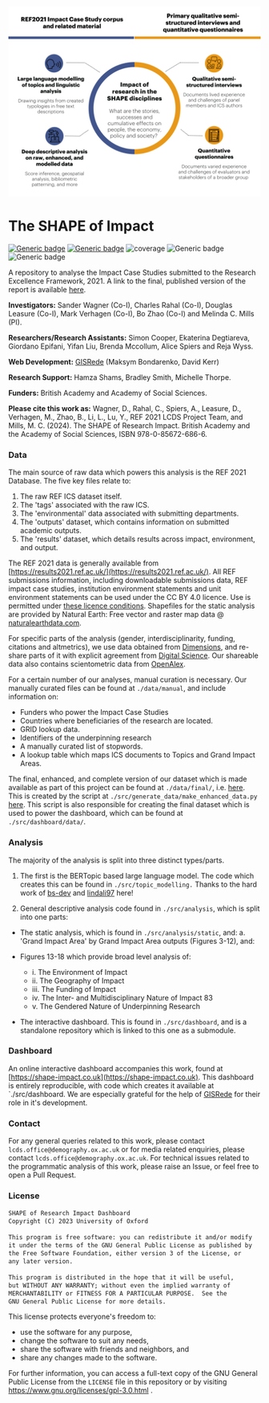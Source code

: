 <img src="./assets/figure_1.png" width="700"/>

# The SHAPE of Impact

[![Generic badge](https://img.shields.io/badge/License-GNU_GPLv3-purple.svg)](https://www.gnu.org/licenses/gpl-3.0.html)
[![Generic badge](https://img.shields.io/badge/Python-3-red.svg)](https://www.python.org/downloads/release/python-370/)
![coverage](https://img.shields.io/badge/Purpose-Research-yellow)
![Generic badge](https://img.shields.io/badge/Maintained-Yes-brightgreen.svg)
![Generic badge](https://img.shields.io/badge/BuildPassing-Yes-orange.svg)

A repository to analyse the Impact Case Studies submitted to the Research Excellence Framework, 2021. A link to the final, published version of the report is available [here](https://www.thebritishacademy.ac.uk/publications/the-shape-of-research-impact/).

**Investigators:** Sander Wagner (Co-I), Charles Rahal (Co-I), Douglas Leasure (Co-I), Mark Verhagen (Co-I), Bo Zhao (Co-I) and Melinda C. Mills (PI).

**Researchers/Research Assistants:** Simon Cooper, Ekaterina Degtiareva, Giordano Epifani, Yifan Liu, Brenda Mccollum, Alice Spiers and Reja Wyss.

**Web Development:** [GISRede](https://www.gisrede.com/) (Maksym Bondarenko, David Kerr) 

**Research Support:** Hamza Shams, Bradley Smith, Michelle Thorpe.

**Funders:** British Academy and Academy of Social Sciences.

**Please cite this work as:** Wagner, D., Rahal, C., Spiers, A., Leasure, D., Verhagen, M., Zhao, B., Li, L., Lu, Y., REF 2021 LCDS Project Team, and Mills, M. C. (2024). The SHAPE of Research Impact. British Academy and the Academy of Social Sciences, ISBN 978-0-85672-686-6.



### Data

The main source of raw data which powers this analysis is the REF 2021 Database. The five key files relate to:
1. The raw REF ICS dataset itself.
2. The 'tags' associated with the raw ICS.
3. The 'environmental' data associated with submitting departments.
4. The 'outputs' dataset, which contains information on submitted academic outputs.
5. The 'results' dataset, which details results across impact, environment, and output.

The REF 2021 data is generally available from [https://results2021.ref.ac.uk/](https://results2021.ref.ac.uk/). All REF submissions information, including downloadable submissions data, REF impact case studies, institution environment statements and unit environment statements can be used under the CC BY 4.0 licence. Use is permitted under [these licence conditions](http://creativecommons.org/licenses/by/4.0/legalcode). Shapefiles for the static analysis are provided by Natural Earth: Free vector and raster map data @ [naturalearthdata.com](naturalearthdata.com).

For specific parts of the analysis (gender, interdisciplinarity, funding, citations and altmetrics), we use data obtained from [Dimensions](https://dimensions.ai/), and re-share parts of it with explicit agreement from [Digital Science](https://www.digital-science.com/). Our shareable data also contains scientometric data from [OpenAlex](https://openalex.org/).

For a certain number of our analyses, manual curation is necessary. Our manually curated files can be found at `./data/manual`, and include information on:

* Funders who power the Impact Case Studies
* Countries where beneficiaries of the research are located.
* GRID lookup data.
* Identifiers of the underpinning research
* A manually curated list of stopwords.
* A lookup table which maps ICS documents to Topics and Grand Impact Areas.

The final, enhanced, and complete version of our dataset which is made available as part of this project can be found at `./data/final/`, i.e. [here](https://github.com/OxfordDemSci/ICS_Analysis/blob/main/data/final/enhanced_ref_data.zip). This is created by the script at `./src/generate_data/make_enhanced_data.py` [here](https://github.com/OxfordDemSci/ICS_Analysis/tree/main/src/generate_dataset). This script is also responsible for creating the final dataset which is used to power the dashboard, which can be found at `./src/dashboard/data/`.

### Analysis

The majority of the analysis is split into three distinct types/parts.

1. The first is the BERTopic based large language model. The code which creates this can be found in `./src/topic_modelling.` Thanks to the hard work of [bs-dev](https://github.com/bz-dev) and [lindali97](https://github.com/lindali97) here!

2. General descriptive analysis code found in `./src/analysis`, which is split into one parts:

* The static analysis, which is found in `./src/analysis/static`, and:
      a. 'Grand Impact Area' by Grand Impact Area outputs (Figures 3-12), and:
* Figures 13-18 which provide broad level analysis of:
    * i. The Environment of Impact
    * ii. The Geography of Impact
    * iii. The Funding of Impact
    * iv. The Inter- and Multidisciplinary Nature of Impact	83
    * v. The Gendered Nature of Underpinning Research

* The interactive dashboard. This is found in `./src/dashboard`, and is a standalone repository which is linked to this one as a submodule.

### Dashboard

An online interactive dashboard accompanies this work, found at [https://shape-impact.co.uk](https://shape-impact.co.uk). This dashboard is entirely reproducible, with code which creates it available at `./src/dashboard. We are especially grateful for the help of [GISRede](https://www.gisrede.com/) for their role in it's development.

### Contact

For any general queries related to this work, please contact `lcds.office@demography.ox.ac.uk` or for media related enquiries, please contact `lcds.office@demography.ox.ac.uk`. For technical issues related to the programmatic analysis of this work, please raise an Issue, or feel free to open a Pull Request.

### License

    SHAPE of Research Impact Dashboard
    Copyright (C) 2023 University of Oxford
    
    This program is free software: you can redistribute it and/or modify
    it under the terms of the GNU General Public License as published by
    the Free Software Foundation, either version 3 of the License, or
    any later version.
    
    This program is distributed in the hope that it will be useful,
    but WITHOUT ANY WARRANTY; without even the implied warranty of
    MERCHANTABILITY or FITNESS FOR A PARTICULAR PURPOSE.  See the
    GNU General Public License for more details.

This license protects everyone's freedom to:  
- use the software for any purpose,
- change the software to suit any needs,
- share the software with friends and neighbors, and
- share any changes made to the software.

For further information, you can access a full-text copy of the GNU General Public License from the `LICENSE` file in this repository 
or by visiting <a href="https://www.gnu.org/licenses/gpl-3.0.html" target="_blank">https://www.gnu.org/licenses/gpl-3.0.html </a>.  


